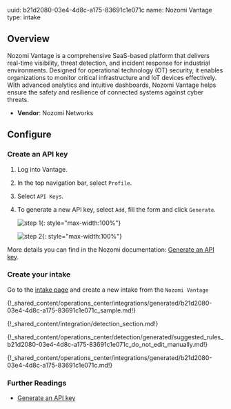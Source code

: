 uuid: b21d2080-03e4-4d8c-a175-83691c1e071c
name: Nozomi Vantage
type: intake

## Overview

Nozomi Vantage is a comprehensive SaaS-based platform that delivers real-time visibility, threat detection, and incident response for industrial environments. Designed for operational technology (OT) security, it enables organizations to monitor critical infrastructure and IoT devices effectively. With advanced analytics and intuitive dashboards, Nozomi Vantage helps ensure the safety and resilience of connected systems against cyber threats.
 
- **Vendor**: Nozomi Networks

## Configure

### Create an API key

1. Log into Vantage.
2. In the top navigation bar, select `Profile`.
3. Select `API Keys`.
4. To generate a new API key, select `Add`, fill the form and click `Generate`.

    ![step 1](/assets/operation_center/integration_catalog/network_security/nozomi_vantage/step1.png){: style="max-width:100%"}
    
    ![step 2](/assets/operation_center/integration_catalog/network_security/nozomi_vantage/step2.png){: style="max-width:100%"}

More details you can find in the Nozomi documentation: [Generate an API key](https://technicaldocs.nozominetworks.com/products/vantage/topics/administration/teams/t_vantage_admin_teams_api-keys_generate-1.html).

### Create your intake

Go to the [intake page](https://app.sekoia.io/operations/intakes) and create a new intake from the `Nozomi Vantage`

{!_shared_content/operations_center/integrations/generated/b21d2080-03e4-4d8c-a175-83691c1e071c_sample.md!}

{!_shared_content/integration/detection_section.md!}

{!_shared_content/operations_center/detection/generated/suggested_rules_b21d2080-03e4-4d8c-a175-83691c1e071c_do_not_edit_manually.md!}

{!_shared_content/operations_center/integrations/generated/b21d2080-03e4-4d8c-a175-83691c1e071c.md!}

### Further Readings
- [Generate an API key](https://technicaldocs.nozominetworks.com/products/vantage/topics/administration/teams/t_vantage_admin_teams_api-keys_generate-1.html)
